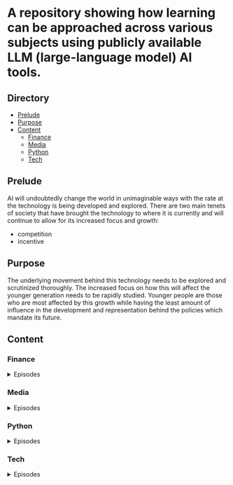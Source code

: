 # A repository showing how learning can be approached across various subjects using publicly available LLM (large-language model) AI tools.

## Directory
- [Prelude](#Prelude)
- [Purpose](#Purpose)
- [Content](#Content)
  - [Finance](#Finance)
  - [Media](#Media)
  - [Python](#Python)
  - [Tech](#Tech)



## Prelude
AI will undoubtedly change the world in unimaginable ways with the rate at the technology is being developed and explored. There are two main tenets of society that have brought the technology to where it is currently and will continue to allow for its increased focus and growth: 

- competition
- incentive

## Purpose

The underlying movement behind this technology needs to be explored and scrutinized thoroughly. The increased focus on how this will affect the younger generation needs to be rapidly studied. Younger people are those who are most affected by this growth while having the least amount of influence in the development and representation behind the policies which mandate its future.  

## Content

### Finance
<details>
<summary>Episodes</summary>

[Coding and AI Episode 1: Media and AI Episode 1: Writing a poem with Bing, ChatGPT, and Android Mobile](https://youtu.be/D1eFvP7taIk)


[Media and AI Episode 2: Music generation with AI](https://youtu.be/WD41A0wVEr8)

</details>


### Media
<details>
<summary>Episodes</summary>

[Creativity and AI Episode 1: Writing a poem with Bing, ChatGPT, and Android Mobile](https://youtu.be/WD41A0wVEr8)

[Resources/Writeup](./media/3/)


[Creativity and AI Episode 2: Music generation](https://youtu.be/WD41A0wVEr8)

[Resources/Writeup](./media/3/)


[Creativity and AI Episode 3: Music generation](https://youtu.be/WD41A0wVEr8)

[Resources/Writeup](./media/3/)

</details>

### Python
<details>
<summary>Episodes</summary>

[Coding and AI: Episode 1 ChatGPT4 code generation for python](https://youtu.be/8rr4Ol7GX74)

[Resources/Writeup](./python/2/)


[Coding and AI Episode 2: Gaussian Distributions and The Law of Large Numbers with Python](https://youtu.be/8rr4Ol7GX74)

[Resources/Writeup](./python/2)


[Coding and AI Episode 3: Gaussian Distributions and The Law of Large Numbers with Python](https://youtu.be/8rr4Ol7GX74)

[Resources/Writeup](./python/3)


[Coding and AI Episode 4: Statistics vs. Human Intuition | Monte Hall Problem | ChatGPT4](https://youtu.be/4D9gWfcIXHU)

[Resources/Writeup](./python/4)

(IN Progress ideas for future below)

[Coding and AI Episode 5: Binary Search]()

[Resources/Writeup](./python/5)

</details>


### Tech
<details>
<summary>Episodes</summary>

[Tech and AI Episode 1: ]()

[Resources/Writeup]()


</details>



